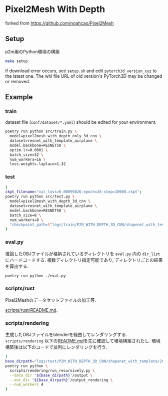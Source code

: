 # Pixel2Mesh With Depth

forked from <https://github.com/noahcao/Pixel2Mesh>

## Setup

p2m用のPython環境の構築

```sh
make setup
```

If download error occurs, see `setup.sh` and edit `pytorch3d_version_xyz` to the latest one.
The whl file URL of old version's PyTorch3D may be changed or removed.

## Example

### train

dataset file (`conf/dataset/*.yaml`) should be edited for your environment.

```sh
poetry run python src/train.py \
  model=pixel2mesh_with_depth_only_3d_cnn \
  dataset=resnet_with_template_airplane \
  model.backbone=RESNET50 \
  optim.lr=0.0001 \
  batch_size=32 \
  num_workers=16 \
  loss.weights.laplace=1.32
```

### test

```sh
(
ckpt_filename="val_loss=0.00099826-epoch=26-step=10908.ckpt";
poetry run python src/test.py \
  model=pixel2mesh_with_depth_3d_cnn \
  dataset=resnet_with_template_airplane \
  model.backbone=RESNET50 \
  batch_size=8 \
  num_workers=8 \
  "checkpoint_path=\"logs/train/P2M_WITH_DEPTH_3D_CNN/shapenet_with_template/2023-01-11T213742/lightning_logs/model-checkpoint/${ckpt_filename}\"";
)
```

### eval.py

推論したOBJファイルが格納されているディレクトリを `eval.py` 内の `dir_list` にハードコードする.
複数ディレクトリ指定可能であり, ディレクトリごとの結果を算出する.

```sh
poetry run python ./eval.py
```

### scripts/rust

Pixel2Meshのデータセットファイルの加工等.

[scripts/rust/README.md](./scripts/rust/README.md).

### scripts/rendering

生成したOBJファイルをblenderを経由してレンダリングする.
`scripts/rendering` 以下の[README.md](./scripts/rendering/README.md)を先に確認して環境構築されたし.
環境構築後は以下のコードで並列にレンダリングを行う.

```sh
(
base_dirpath="logs/test/P2M_WITH_DEPTH_3D_CNN/shapenet_with_template/2023-01-23T204537"
poetry run python \
  scripts/rendering/run_recursively.py \
  --data_dir "${base_dirpath}"/output \
  --out_dir "${base_dirpath}"/output_rendering \
  --num_workers 4
)
```
